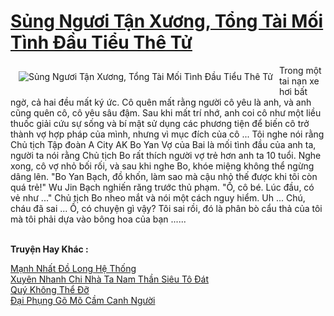<a href="https://truyentiki.com/sung-nguoi-tan-xuong-tong-tai-moi-tinh-dau-tieu-the-tu.30655/" title="Sủng Ngươi Tận Xương, Tổng Tài Mối Tình Đầu Tiểu Thê Tử"><h1>Sủng Ngươi Tận Xương, Tổng Tài Mối Tình Đầu Tiểu Thê Tử</h1></a><div style="display:table"><img align="right" style="float: left; padding: 10px;" src="https://truyentiki.com/a/img/str/src/30655.jpg" alt="Sủng Ngươi Tận Xương, Tổng Tài Mối Tình Đầu Tiểu Thê Tử">Trong một tai nạn xe hơi bất ngờ, cả hai đều mất ký ức. Cô quên mất rằng người cô yêu là anh, và anh cũng quên cô, cô yêu sâu đậm. Sau khi mất trí nhớ, anh coi cô như một liều thuốc giải cứu sự sống và bí mật sử dụng các phương tiện để biến cô trở thành vợ hợp pháp của mình, nhưng vì mục đích của cô ... Tôi nghe nói rằng Chủ tịch Tập đoàn A City AK Bo Yan Vợ của Bai là mối tình đầu của anh ta, người ta nói rằng Chủ tịch Bo rất thích người vợ trẻ hơn anh ta 10 tuổi. Nghe xong, cô vợ nhỏ bối rối, và sau khi nghe Bo, khóe miệng không thể ngừng dâng lên. "Bo Yan Bạch, đồ khốn, làm sao mà cậu nhỏ thế được khi tôi còn quá trẻ!" Wu Jin Bạch nghiến răng trước thủ phạm. "Ồ, cô bé. Lúc đầu, có vẻ như ..." Chủ tịch Bo nheo mắt và nói một cách nguy hiểm. Uh ... Chú, cháu đã sai ... Ồ, có chuyện gì vậy? Tôi sai rồi, đó là phân bò cẩu thả của tôi mà tôi phải dựa vào bông hoa của bạn ......</div><p><br><b>Truyện Hay Khác :</b></p><a href="https://truyentiki.com/manh-nhat-do-long-he-thong.30654/" alt="Mạnh Nhất Đồ Long Hệ Thống">Mạnh Nhất Đồ Long Hệ Thống</a><br/><a href="https://github.com/nownovels/truyenhay/tree/master/truyenhay/30745/README.md" alt="Xuyên Nhanh Chi Nhà Ta Nam Thần Siêu Tô Đát">Xuyên Nhanh Chi Nhà Ta Nam Thần Siêu Tô Đát</a><br/><a href="https://github.com/nownovels/truyenhay/tree/master/truyenhay/30551/README.md" alt="Quý Không Thể Đỡ">Quý Không Thể Đỡ</a><br/><a href="https://github.com/nownovels/top500/tree/master/truyenhay/33802/" alt="Đại Phụng Gõ Mõ Cầm Canh Người">Đại Phụng Gõ Mõ Cầm Canh Người</a><br/>
